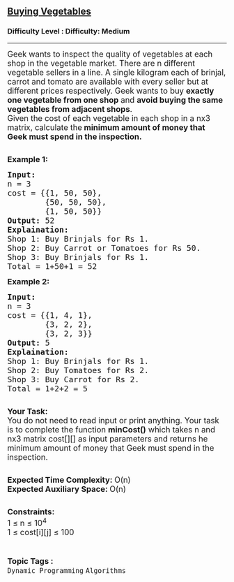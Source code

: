 <h2><a href="https://www.geeksforgeeks.org/problems/buying-vegetables0016/1?page=10&difficulty=Medium&status=unsolved&sortBy=submissions">Buying Vegetables</a></h2><h3>Difficulty Level : Difficulty: Medium</h3><hr><div class="problems_problem_content__Xm_eO"><p><span style="font-size: 18px;">Geek wants to inspect the quality of vegetables at each shop in the vegetable market. There are n different vegetable sellers in a line. A single kilogram each of brinjal, carrot and tomato are available with every seller but at different prices respectively. Geek wants to buy <strong>exactly one vegetable from one shop</strong> and <strong>avoid buying the same vegetables from adjacent shops</strong>.&nbsp;<br>Given the cost of each vegetable in each shop in a nx3 matrix, calculate the<strong> minimum amount of money that Geek must spend in the inspection.&nbsp;</strong></span></p>
<p><br><span style="font-size: 18px;"><strong>Example 1:</strong></span></p>
<pre><span style="font-size: 18px;"><strong>Input: </strong>
n = 3
cost = {{1, 50, 50}, 
        {50, 50, 50}, 
        {1, 50, 50}}
<strong>Output:</strong> 52
<strong>Explaination:</strong> 
Shop 1: Buy Brinjals for Rs 1.
Shop 2: Buy Carrot or Tomatoes for Rs 50.
Shop 3: Buy Brinjals for Rs 1.
Total = 1+50+1 = 52</span></pre>
<p><span style="font-size: 18px;"><strong>Example 2:</strong></span></p>
<pre><span style="font-size: 18px;"><strong>Input: </strong>
n = 3
cost = {{1, 4, 1}, 
        {3, 2, 2}, 
        {3, 2, 3}}
<strong>Output:</strong> 5
<strong>Explaination:</strong> 
Shop 1: Buy Brinjals for Rs 1.
Shop 2: Buy Tomatoes for Rs 2.
Shop 3: Buy Carrot for Rs 2.
Total = 1+2+2 = 5</span></pre>
<p><br><span style="font-size: 18px;"><strong>Your Task:</strong><br>You do not need to read input or print anything. Your task is to complete the function <strong>minCost()</strong> which takes n and nx3 matrix cost[][] as input parameters and returns he minimum amount of money that Geek must spend in the inspection.&nbsp;</span></p>
<p><br><span style="font-size: 18px;"><strong>Expected Time Complexity: </strong>O(n)<br><strong>Expected Auxiliary Space: </strong>O(n)</span></p>
<p><br><span style="font-size: 18px;"><strong>Constraints:</strong><br>1 ≤ n ≤ 10<sup>4&nbsp;</sup><br>1 ≤ cost[i][j] ≤ 100&nbsp;</span></p></div><br><p><span style=font-size:18px><strong>Topic Tags : </strong><br><code>Dynamic Programming</code>&nbsp;<code>Algorithms</code>&nbsp;